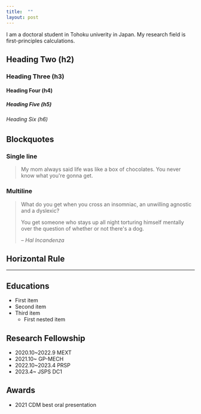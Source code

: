 ```yaml
---
title:  ""
layout: post
---
```


I am a doctoral student in Tohoku univerity in Japan. My research field is first-principles calculations.


## Heading Two (h2)

### Heading Three (h3)

#### Heading Four (h4)

##### Heading Five (h5)

###### Heading Six (h6)


## Blockquotes

### Single line

> My mom always said life was like a box of chocolates. You never know what you're gonna get.

### Multiline

> What do you get when you cross an insomniac, an unwilling agnostic and a dyslexic?
>
> You get someone who stays up all night torturing himself mentally over the question of whether or not there's a dog.
>
> – _Hal Incandenza_

## Horizontal Rule

---


## Educations

* First item
* Second item
* Third item
    * First nested item

## Research Fellowship

* 2020.10~2022.9 MEXT
* 2021.10~ GP-MECH
* 2022.10~2023.4 PRSP
* 2023.4~ JSPS DC1

## Awards

* 2021 CDM best oral presentation
